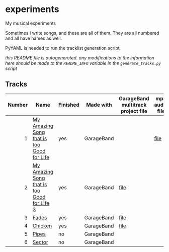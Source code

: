 
# experiments

My musical experiments

Sometimes I write songs, and these are all of them. They are all numbered and all have names as well.

PyYAML is needed to run the tracklist generation script.

*this README file is autogenerated. any modifications to the information here should be made to the `README_INFO` variable in the `generate_tracks.py` script*

## Tracks

|Number|Name|Finished|Made with|GarageBand multitrack project file|mp3 audio file|flac audio file|
|-:|-|-|-|-|-|-|
|1|[My Amazing Song that is too Good for Life](experiments/mastitgfl)|yes|GarageBand||[file](experiments/mastitgfl/files/mastitgfl.mp3)||
|2|[My Amazing Song that is too Good for Life 3](experiments/mastitgfl3)|yes|GarageBand|[file](experiments/mastitgfl3/files/mastitgfl3.band)||[file](experiments/mastitgfl3/files/mastitgfl3.flac)|
|3|[Fades](experiments/fade)|yes|GarageBand|[file](experiments/fade/files/fade.band)||[file](experiments/fade/files/fade.flac)|
|4|[Chicken](experiments/chicken)|yes|GarageBand|[file](experiments/chicken/files/chicken.band)||[file](experiments/chicken/files/chicken.flac)|
|5|[Pipes](experiments/pipes)|no|GarageBand||||
|6|[Sector](experiments/sector)|no|GarageBand||||
